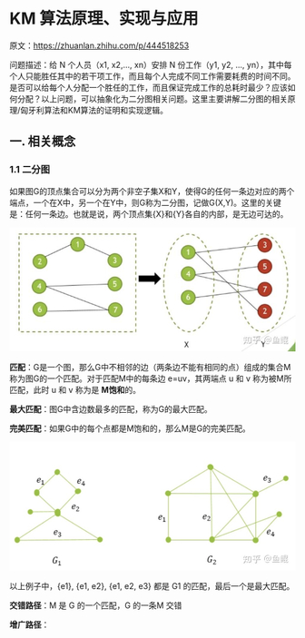 # KM 算法原理、实现与应用

原文：https://zhuanlan.zhihu.com/p/444518253



问题描述：给 N 个人员（x1, x2,..., xn）安排 N 份工作（y1, y2, ..., yn），其中每个人只能胜任其中的若干项工作，而且每个人完成不同工作需要耗费的时间不同。是否可以给每个人分配一个胜任的工作，而且保证完成工作的总耗时最少？应该如何分配？以上问题，可以抽象化为二分图相关问题。这里主要讲解二分图的相关原理/匈牙利算法和KM算法的证明和实现逻辑。

## 一. 相关概念

### 1.1 二分图

如果图G的顶点集合可以分为两个非空子集X和Y，使得G的任何一条边对应的两个端点，一个在X中，另一个在Y中，则G称为二分图，记做G(X,Y)。这里的关键是：任何一条边。也就是说，两个顶点集{X}和{Y}各自的内部，是无边可达的。

![1](./images/KM/v2-1.jpg)

**匹配**：G是一个图，那么G中不相邻的边（两条边不能有相同的点）组成的集合M称为图G的一个匹配。对于匹配M中的每条边 e=uv，其两端点 u 和 v 称为被M所匹配，此时 u 和 v 称为是 **M饱和**的。

**最大匹配**：图G中含边数最多的匹配，称为G的最大匹配。

**完美匹配**：如果G中的每个点都是M饱和的，那么M是G的完美匹配。

![2](./images/KM/2.jpg)

以上例子中，{e1}, {e1, e2}, {e1, e2, e3} 都是 G1 的匹配，最后一个是最大匹配。

**交错路径**：M 是 G 的一个匹配，G 的一条M 交错

**增广路径**：